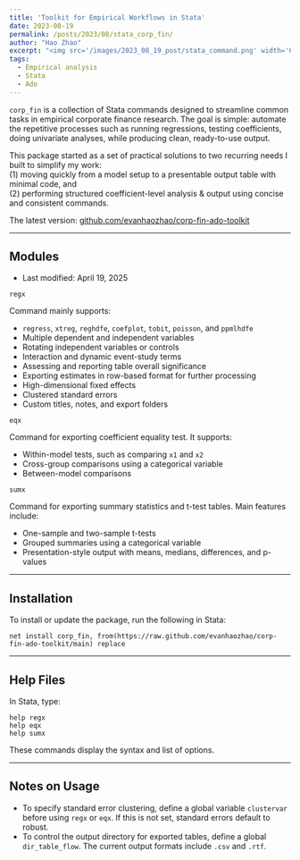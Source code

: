 ```yaml
---
title: 'Toolkit for Empirical Workflows in Stata'
date: 2023-08-19
permalink: /posts/2023/08/stata_corp_fin/
author: "Hao Zhao"
excerpt: "<img src='/images/2023_08_19_post/stata_command.png' width='600' height='315'>"
tags:
  - Empirical analysis
  - Stata
  - Ado
---
```


`corp_fin` is a collection of Stata commands designed to streamline common tasks in empirical corporate finance research. The goal is simple: automate the repetitive processes such as running regressions, testing coefficients, doing univariate analyses, while producing clean, ready-to-use output.

This package started as a set of practical solutions to two recurring needs I built to simplify my work:  
(1) moving quickly from a model setup to a presentable output table with minimal code, and  
(2) performing structured coefficient-level analysis & output using concise and consistent commands.

The latest version: [github.com/evanhaozhao/corp-fin-ado-toolkit](https://github.com/evanhaozhao/corp-fin-ado-toolkit)

---

## Modules

- Last modified: April 19, 2025

`regx`

Command mainly supports:
- `regress`, `xtreg`, `reghdfe`, `coefplot`, `tobit`, `poisson`, and `ppmlhdfe`
- Multiple dependent and independent variables
- Rotating independent variables or controls
- Interaction and dynamic event-study terms
- Assessing and reporting table overall significance
- Exporting estimates in row-based format for further processing
- High-dimensional fixed effects
- Clustered standard errors
- Custom titles, notes, and export folders

`eqx`

Command for exporting coefficient equality test. It supports:
- Within-model tests, such as comparing `x1` and `x2`
- Cross-group comparisons using a categorical variable
- Between-model comparisons

`sumx`

Command for exporting summary statistics and t-test tables. Main features include:
- One-sample and two-sample t-tests
- Grouped summaries using a categorical variable
- Presentation-style output with means, medians, differences, and p-values

---

## Installation

To install or update the package, run the following in Stata:

```
net install corp_fin, from(https://raw.github.com/evanhaozhao/corp-fin-ado-toolkit/main) replace
```

---

## Help Files

In Stata, type:

```
help regx
help eqx
help sumx
```

These commands display the syntax and list of options.

---

## Notes on Usage

- To specify standard error clustering, define a global variable `clustervar` before using `regx` or `eqx`. If this is not set, standard errors default to robust.
- To control the output directory for exported tables, define a global `dir_table_flow`. The current output formats include `.csv` and `.rtf`.
